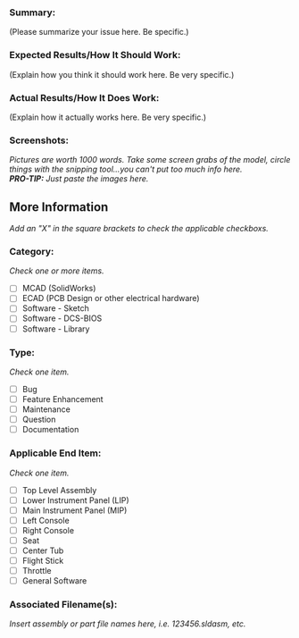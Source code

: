 ### Summary:
(Please summarize your issue here. Be specific.)

### Expected Results/How It Should Work:
(Explain how you think it should work here. Be very specific.)

### Actual Results/How It Does Work:
(Explain how it actually works here. Be very specific.)

### Screenshots:
*Pictures are worth 1000 words. Take some screen grabs of the model, circle things with the snipping tool...you can't put too much info here.
<br>**PRO-TIP:** Just paste the images here.*

## More Information
*Add an "X" in the square brackets to check the applicable checkboxs.*

### Category:
*Check one or more items.*
- [ ] MCAD (SolidWorks)
- [ ] ECAD (PCB Design or other electrical hardware)
- [ ] Software - Sketch
- [ ] Software - DCS-BIOS
- [ ] Software - Library

### Type:
*Check one item.*
- [ ] Bug
- [ ] Feature Enhancement
- [ ] Maintenance
- [ ] Question
- [ ] Documentation

### Applicable End Item:
*Check one item.*
- [ ] Top Level Assembly          
- [ ] Lower Instrument Panel (LIP)
- [ ] Main Instrument Panel (MIP)
- [ ] Left Console
- [ ] Right Console
- [ ] Seat
- [ ] Center Tub
- [ ] Flight Stick
- [ ] Throttle
- [ ] General Software

### Associated Filename(s):
*Insert assembly or part file names here, i.e. 123456.sldasm, etc.*

